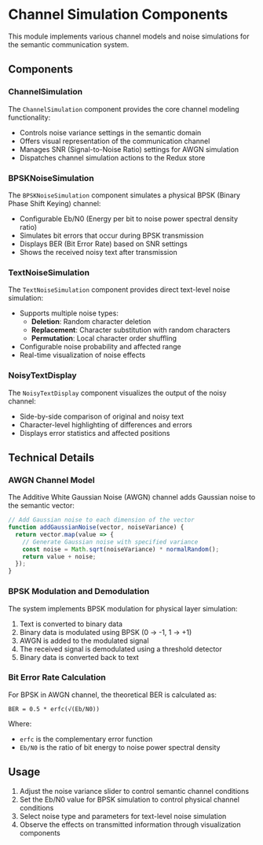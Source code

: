 # Channel Simulation Components

This module implements various channel models and noise simulations for the semantic communication system.

## Components

### ChannelSimulation

The `ChannelSimulation` component provides the core channel modeling functionality:

- Controls noise variance settings in the semantic domain
- Offers visual representation of the communication channel
- Manages SNR (Signal-to-Noise Ratio) settings for AWGN simulation
- Dispatches channel simulation actions to the Redux store

### BPSKNoiseSimulation

The `BPSKNoiseSimulation` component simulates a physical BPSK (Binary Phase Shift Keying) channel:

- Configurable Eb/N0 (Energy per bit to noise power spectral density ratio)
- Simulates bit errors that occur during BPSK transmission
- Displays BER (Bit Error Rate) based on SNR settings
- Shows the received noisy text after transmission

### TextNoiseSimulation

The `TextNoiseSimulation` component provides direct text-level noise simulation:

- Supports multiple noise types:
  - **Deletion**: Random character deletion
  - **Replacement**: Character substitution with random characters
  - **Permutation**: Local character order shuffling
- Configurable noise probability and affected range
- Real-time visualization of noise effects

### NoisyTextDisplay

The `NoisyTextDisplay` component visualizes the output of the noisy channel:

- Side-by-side comparison of original and noisy text
- Character-level highlighting of differences and errors
- Displays error statistics and affected positions

## Technical Details

### AWGN Channel Model

The Additive White Gaussian Noise (AWGN) channel adds Gaussian noise to the semantic vector:

```javascript
// Add Gaussian noise to each dimension of the vector
function addGaussianNoise(vector, noiseVariance) {
  return vector.map(value => {
    // Generate Gaussian noise with specified variance
    const noise = Math.sqrt(noiseVariance) * normalRandom();
    return value + noise;
  });
}
```

### BPSK Modulation and Demodulation

The system implements BPSK modulation for physical layer simulation:

1. Text is converted to binary data
2. Binary data is modulated using BPSK (0 → -1, 1 → +1)
3. AWGN is added to the modulated signal
4. The received signal is demodulated using a threshold detector
5. Binary data is converted back to text

### Bit Error Rate Calculation

For BPSK in AWGN channel, the theoretical BER is calculated as:

```
BER = 0.5 * erfc(√(Eb/N0))
```

Where:
- `erfc` is the complementary error function
- `Eb/N0` is the ratio of bit energy to noise power spectral density

## Usage

1. Adjust the noise variance slider to control semantic channel conditions
2. Set the Eb/N0 value for BPSK simulation to control physical channel conditions
3. Select noise type and parameters for text-level noise simulation
4. Observe the effects on transmitted information through visualization components
